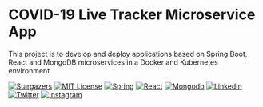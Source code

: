 # COVID-19 Live Tracker Microservice App

This project is to develop and deploy applications based on Spring Boot, React and MongoDB microservices in a Docker and Kubernetes environment.

<!-- PROJECT SHIELDS -->
[![Stargazers][stars-shield]][stars-url]
[![MIT License][license-shield]][license-url]
[![Spring][spring-shield]][spring-url]
[![React][react-shield]][react-url]
[![Mongodb][mongodb-shield]][mongodb-url]
[![LinkedIn][linkedin-shield]][linkedin-url]
[![Twitter][twitter-shield]][twitter-url]
[![Instagram][instagram-shield]][instagram-url]

<!-- MARKDOWN LINKS & IMAGES -->
<!-- https://www.markdownguide.org/basic-syntax/#reference-style-links -->
[contributors-shield]: https://img.shields.io/github/contributors//spring-boot-reactjs-kubernetes.svg?style=for-the-badge
[contributors-url]: https://github.com/
[stars-shield]: https://img.shields.io/github/stars/spring-boot-reactjs-kubernetes.svg?style=for-the-badge
[stars-url]: https://github.com/spring-boot-reactjs-kubernetes/stargazers
[license-shield]: https://img.shields.io/github/license/othneildrew/Best-README-Template.svg?style=for-the-badge
[license-url]: https://github.com/spring-boot-reactjs-kubernetes/blob/master/LICENSE.txt
[linkedin-shield]: https://img.shields.io/badge/LinkedIn-0077B5?style=for-the-badge&logo=linkedin&logoColor=white
[spring-shield]: https://img.shields.io/badge/Spring-6DB33F?style=for-the-badge&logo=spring&logoColor=white
[spring-url]: https://spring.io/projects/spring-boot
[react-shield]: https://img.shields.io/badge/React-20232A?style=for-the-badge&logo=react&logoColor=61DAFB
[react-url]: https://reactjs.org/
[mongodb-shield]: https://img.shields.io/badge/MongoDB-4EA94B?style=for-the-badge&logo=mongodb&logoColor=white
[mongodb-url]: https://www.mongodb.com/
[linkedin-url]: https://www.linkedin.com/in/
[twitter-shield]: https://img.shields.io/badge/Twitter-1DA1F2?style=for-the-badge&logo=twitter&logoColor=white
[twitter-url]: https://twitter.com/
[instagram-shield]: https://img.shields.io/badge/Instagram-E4405F?style=for-the-badge&logo=instagram&logoColor=white
[instagram-url]: https://www.instagram.com/




